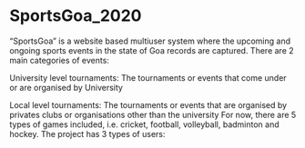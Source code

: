 # SportsGoa_2020
“SportsGoa” is a website based multiuser system where the upcoming and ongoing sports events in the state of Goa records are captured. There are 2 main categories of events:

University level tournaments:
The tournaments or events that come under or are organised by University

Local level tournaments:
The tournaments or events that are organised by privates clubs or organisations other than the university
For now, there are 5 types of games included, i.e. cricket, football, volleyball, badminton and hockey. The project has 3 types of users: